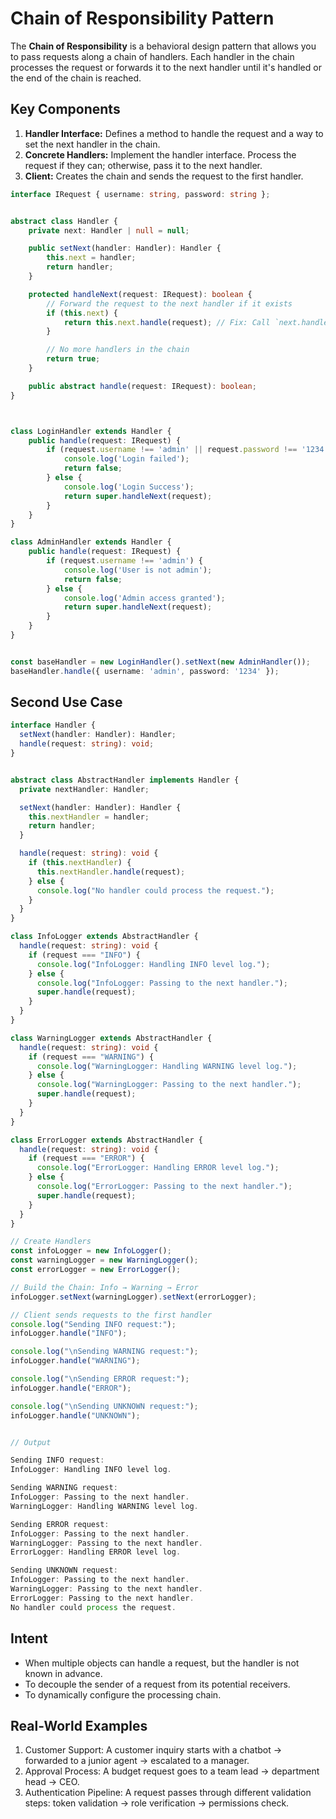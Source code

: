 # Chain of Responsibility Pattern

The **Chain of Responsibility** is a behavioral design pattern that allows you to pass requests along a chain of handlers. Each handler in the chain processes the request or forwards it to the next handler until it's handled or the end of the chain is reached.



## Key Components

1. **Handler Interface:**
    Defines a method to handle the request and a way to set the next handler in the chain.
2. **Concrete Handlers:**
    Implement the handler interface. Process the request if they can; otherwise, pass it to the next handler.
3. **Client:**
    Creates the chain and sends the request to the first handler.

```ts
interface IRequest { username: string, password: string };


abstract class Handler {
    private next: Handler | null = null;

    public setNext(handler: Handler): Handler {
        this.next = handler;
        return handler;
    }

    protected handleNext(request: IRequest): boolean {
        // Forward the request to the next handler if it exists
        if (this.next) {
            return this.next.handle(request); // Fix: Call `next.handle` instead of `this.handle`
        }

        // No more handlers in the chain
        return true;
    }

    public abstract handle(request: IRequest): boolean;
}



class LoginHandler extends Handler {
    public handle(request: IRequest) {
        if (request.username !== 'admin' || request.password !== '1234') {
            console.log('Login failed');
            return false;
        } else {
            console.log('Login Success');
            return super.handleNext(request);
        }
    }
}

class AdminHandler extends Handler {
    public handle(request: IRequest) {
        if (request.username !== 'admin') {
            console.log('User is not admin');
            return false;
        } else {
            console.log('Admin access granted');
            return super.handleNext(request);
        }
    }
}


const baseHandler = new LoginHandler().setNext(new AdminHandler());
baseHandler.handle({ username: 'admin', password: '1234' });

```

## Second Use Case

```ts
interface Handler {
  setNext(handler: Handler): Handler;
  handle(request: string): void;
}


abstract class AbstractHandler implements Handler {
  private nextHandler: Handler;

  setNext(handler: Handler): Handler {
    this.nextHandler = handler;
    return handler;
  }

  handle(request: string): void {
    if (this.nextHandler) {
      this.nextHandler.handle(request);
    } else {
      console.log("No handler could process the request.");
    }
  }
}

class InfoLogger extends AbstractHandler {
  handle(request: string): void {
    if (request === "INFO") {
      console.log("InfoLogger: Handling INFO level log.");
    } else {
      console.log("InfoLogger: Passing to the next handler.");
      super.handle(request);
    }
  }
}

class WarningLogger extends AbstractHandler {
  handle(request: string): void {
    if (request === "WARNING") {
      console.log("WarningLogger: Handling WARNING level log.");
    } else {
      console.log("WarningLogger: Passing to the next handler.");
      super.handle(request);
    }
  }
}

class ErrorLogger extends AbstractHandler {
  handle(request: string): void {
    if (request === "ERROR") {
      console.log("ErrorLogger: Handling ERROR level log.");
    } else {
      console.log("ErrorLogger: Passing to the next handler.");
      super.handle(request);
    }
  }
}

// Create Handlers
const infoLogger = new InfoLogger();
const warningLogger = new WarningLogger();
const errorLogger = new ErrorLogger();

// Build the Chain: Info → Warning → Error
infoLogger.setNext(warningLogger).setNext(errorLogger);

// Client sends requests to the first handler
console.log("Sending INFO request:");
infoLogger.handle("INFO");

console.log("\nSending WARNING request:");
infoLogger.handle("WARNING");

console.log("\nSending ERROR request:");
infoLogger.handle("ERROR");

console.log("\nSending UNKNOWN request:");
infoLogger.handle("UNKNOWN");


// Output 

Sending INFO request:
InfoLogger: Handling INFO level log.

Sending WARNING request:
InfoLogger: Passing to the next handler.
WarningLogger: Handling WARNING level log.

Sending ERROR request:
InfoLogger: Passing to the next handler.
WarningLogger: Passing to the next handler.
ErrorLogger: Handling ERROR level log.

Sending UNKNOWN request:
InfoLogger: Passing to the next handler.
WarningLogger: Passing to the next handler.
ErrorLogger: Passing to the next handler.
No handler could process the request.


```



## Intent

- When multiple objects can handle a request, but the handler is not known in advance.
- To decouple the sender of a request from its potential receivers.
- To dynamically configure the processing chain.



## Real-World Examples

1. Customer Support:
    A customer inquiry starts with a chatbot → forwarded to a junior agent → escalated to a manager.
2. Approval Process:
    A budget request goes to a team lead → department head → CEO.
3. Authentication Pipeline:
    A request passes through different validation steps: token validation → role verification → permissions check.